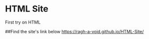 # HTML Site
First try on HTML

##Find the site's link below
https://ragh-a-void.github.io/HTML-Site/
